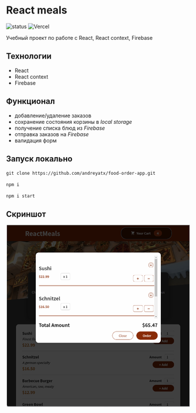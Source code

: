 # React meals

![status](
https://img.shields.io/badge/%D0%A1%D1%82%D0%B0%D1%82%D1%83%D1%81%20%D0%BF%D1%80%D0%BE%D0%B5%D0%BA%D1%82%D0%B0-%D0%B7%D0%B0%D0%B2%D0%B5%D1%80%D1%88%D1%91%D0%BD-brightgreen
)
![Vercel](https://vercelbadge.vercel.app/api/andreyatx/food-order-app)

Учебный проект по работе с React, React context, Firebase

## Технологии

* React
* React context
* Firebase

## Функционал
* добавление/удаление заказов
* сохранение состояния корзины в *local storage*
* получение списка блюд из *Firebase*
* отправка заказов на *Firebase*
* валидация форм

## Запуск локально

`git clone https://github.com/andreyatx/food-order-app.git`

`npm i`

`npm i start`

## Скриншот
<p align="center">
  <img src='./src/assets/cart_promo_image.png' width='500px'/>
</p>
